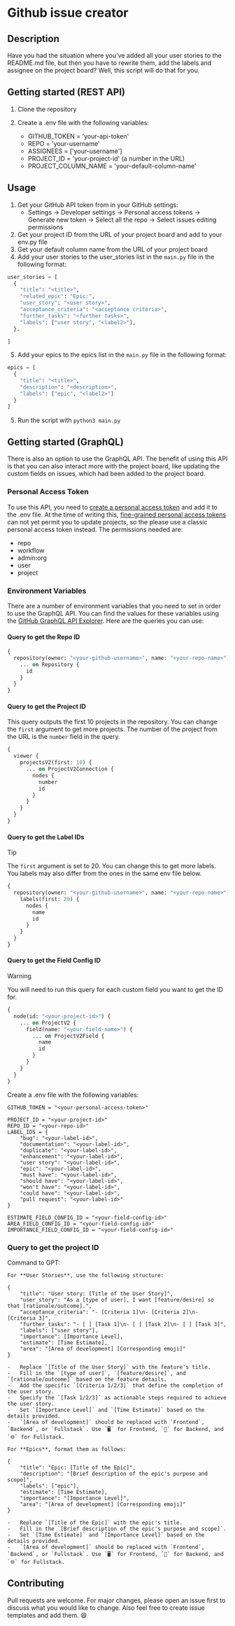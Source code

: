 # Github issue creator

## Description

Have you had the situation where you've added all your user stories to the README.md file, but then you have to rewrite them, add the labels and assignee on the project board? Well, this script will do that for you.

## Getting started (REST API)

1. Clone the repository
2. Create a .env file with the following variables:

   - GITHUB_TOKEN = 'your-api-token'
   - REPO = 'your-username'
   - ASSIGNEES = ['your-username']
   - PROJECT_ID = 'your-project-id' (a number in the URL)
   - PROJECT_COLUMN_NAME = 'your-default-column-name'

## Usage

1. Get your GitHub API token from in your GitHub settings:
   - Settings -> Developer settings -> Personal access tokens -> Generate new token -> Select all the repo -> Select issues editing permissions
2. Get your project ID from the URL of your project board and add to your env.py file
3. Get your default column name from the URL of your project board
4. Add your user stories to the user_stories list in the `main.py` file in the following format:

```python
user_stories = [
  {
    "title": "<title>",
    "related_epic": "Epic:",
    "user_story": "<user story>",
    "acceptance_criteria": "<acceptance criteria>",
    "further_tasks": "<further tasks>",
    "labels": ["user story", "<label2>"],
  }.

]

```

5. Add your epics to the epics list in the `main.py` file in the following format:

```python
epics = [
  {
    "title": "<title>",
    "description": "<description>",
    "labels": ["epic", "<label2>"]
  }
]
```

5. Run the script with `python3 main.py`

## Getting started (GraphQL)

There is also an option to use the GraphQL API. The benefit of using this API is that you can also interact more with the project board, like updating the custom fields on issues, which had been added to the project board.

### Personal Access Token

To use this API, you need to [create a personal access token](https://docs.github.com/en/github/authenticating-to-github/keeping-your-account-and-data-secure/creating-a-personal-access-token) and add it to the .env file. At the time of writing this, [fine-grained personal access tokens](https://github.blog/2022-10-18-introducing-fine-grained-personal-access-tokens-for-github/) can not yet permit you to update projects, so the please use a classic personal access token instead. The permissions needed are:

- repo
- workflow
- admin:org
- user
- project

### Environment Variables

There are a number of environment variables that you need to set in order to use the GraphQL API. You can find the values for these variables using the [GitHub GraphQL API Explorer](https://docs.github.com/en/graphql/overview/explorer). Here are the queries you can use:

#### Query to get the Repo ID

```graphql
{
  repository(owner: "<your-github-username>", name: "<your-repo-name>") {
    ... on Repository {
      id
    }
  }
}
```

#### Query to get the Project ID

This query outputs the first 10 projects in the repository. You can change the `first` argument to get more projects. The number of the project from the URL is the `number` field in the query.

```graphql
{
  viewer {
    projectsV2(first: 10) {
      ... on ProjectV2Connection {
        nodes {
          number
          id
        }
      }
    }
  }
}
```

#### Query to get the Label IDs

> [!TIP]
> The `first` argument is set to 20. You can change this to get more labels. You labels may also differ from the ones in the same env file below.

```graphql
{
  repository(owner: "<your-github-username>", name: "<your-repo-name>") {
    labels(first: 20) {
      nodes {
        name
        id
      }
    }
  }
}
```

#### Query to get the Field Config ID

> [!WARNING]
> You will need to run this query for each custom field you want to get the ID for.

```graphql
{
  node(id: "<your-project-id>") {
    ... on ProjectV2 {
      field(name: "<your-field-name>") {
        ... on ProjectV2Field {
          name
          id
        }
      }
    }
  }
}
```

Create a .env file with the following variables:

```
GITHUB_TOKEN = "<your-personal-access-token>"

PROJECT_ID = "<your-project-id>"
REPO_ID = "<your-repo-id>"
LABEL_IDS = {
    "bug": "<your-label-id>",
    "documentation": "<your-label-id>",
    "duplicate": "<your-label-id>",
    "enhancement": "<your-label-id>",
    "user story": "<your-label-id>",
    "epic": "<your-label-id>",
    "must have": "<your-label-id>",
    "should have": "<your-label-id>",
    "won't have": "<your-label-id>",
    "could have": "<your-label-id>",
    "pull request": "<your-label-id>"
}

ESTIMATE_FIELD_CONFIG_ID = "<your-field-config-id>"
AREA_FIELD_CONFIG_ID = "<your-field-config-id>"
IMPORTANCE_FIELD_CONFIG_ID = "<your-field-config-id>"
```

### Query to get the project ID

Command to GPT:

```
For **User Stories**, use the following structure:

{
    "title": "User story: [Title of the User Story]",
    "user_story": "As a [type of user], I want [feature/desire] so that [rationale/outcome].",
    "acceptance_criteria": "- [Criteria 1]\n- [Criteria 2]\n- [Criteria 3]",
    "further_tasks": "- [ ] [Task 1]\n- [ ] [Task 2]\n- [ ] [Task 3]",
    "labels": ["user story"],
    "importance": [Importance Level],
    "estimate": [Time Estimate],
    "area": "[Area of development] [Corresponding emoji]"
}

-   Replace `[Title of the User Story]` with the feature's title.
-   Fill in the `[type of user]`, `[feature/desire]`, and `[rationale/outcome]` based on the feature details.
-   Add the specific `[Criteria 1/2/3]` that define the completion of the user story.
-   Specify the `[Task 1/2/3]` as actionable steps required to achieve the user story.
-   Set `[Importance Level]` and `[Time Estimate]` based on the details provided.
-   `[Area of development]` should be replaced with `Frontend`, `Backend`, or `Fullstack`. Use `🖥️` for Frontend, `🦾` for Backend, and `🌐` for Fullstack.

For **Epics**, format them as follows:

{
    "title": "Epic: [Title of the Epic]",
    "description": "[Brief description of the epic's purpose and scope]",
    "labels": ["epic"],
    "estimate": [Time Estimate],
    "importance": "[Importance Level]",
    "area": "[Area of development] [Corresponding emoji]"
}

-   Replace `[Title of the Epic]` with the epic's title.
-   Fill in the `[Brief description of the epic's purpose and scope]`.
-   Set `[Time Estimate]` and `[Importance Level]` based on the details provided.
-   `[Area of development]` should be replaced with `Frontend`, `Backend`, or `Fullstack`. Use `🖥️` for Frontend, `🦾` for Backend, and `🌐` for Fullstack.
```

## Contributing

Pull requests are welcome. For major changes, please open an issue first to discuss what you would like to change. Also feel free to create issue templates and add them. 😄
